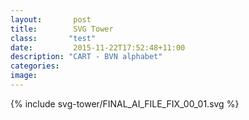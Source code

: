 ```yaml
---
layout:       post
title:        SVG Tower
class:       "test"
date:         2015-11-22T17:52:48+11:00
description: "CART - BVN alphabet"
categories:      
image:        
---
```


<div id="svg-tower">

{% include svg-tower/FINAL_AI_FILE_FIX_00_01.svg %}


</div>